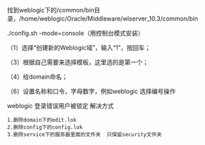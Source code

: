 找到weblogic下的/common/bin目录，/home/weblogic/Oracle/Middleware/wlserver_10.3/common/bin

./config.sh -mode=console（用控制台模式安装）

（1）选择“创建新的Weblogic域”，输入“1”，按回车；

（3）根据自己需要来选择模板，这里选的是第一个；

（4）给domain命名；

（6）设置名称和口令，字母数字，例如weblogic  选择编号操作



weblogic  登录错误用户被锁定  解决方式

    1.删除domain下的edit.lok
    2.删除config下的config.lok
    3.删除service下的服务器里面的文件夹  只保留security文件夹